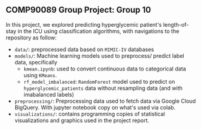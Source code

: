 ## COMP90089 Group Project: Group 10 

In this project, we explored predicting hyperglycemic patient's length-of-stay in the ICU using classification algorithms, with navigations to the repository as follow:

- `data/`: preprocessed data based on `MIMIC-IV` databases
- `models/`: Machine learning models used to preprocess/ predict label data, specifically
  - `kmean.ipynb`: used to convert continuous data to categorical data using `KMeans`.
  - `rf_model_imbalanced`: `RandomForest` model used to predict on `hyperglycemic_patients` data without resampling data (and with imabalanced labels)
- `preprocessing/`: Preprocessing data used to fetch data via Google Cloud BigQuery. With jupyter notebook copy on what's used via colab.
- `visualizations/`: contains programming copies of statistical visualizations and graphics used in the project report.
